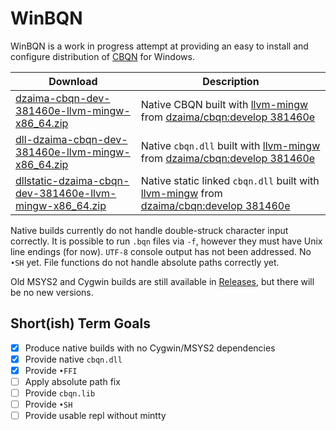 # WinBQN

WinBQN is a work in progress attempt at providing an easy to install and configure distribution of [CBQN](https://github.com/dzaima/CBQN) for Windows.

| Download                                 | Description     |
| -----------------------------------------|-----------------|
| [dzaima-cbqn-dev-381460e-llvm-mingw-x86_64.zip](https://github.com/actalley/WinBQN/releases/download/v0.0.11-alpha/dzaima-cbqn-dev-381460e-llvm-mingw-x86_64.zip) | Native CBQN built with [llvm-mingw](https://github.com/mstorsjo/llvm-mingw) from [dzaima/cbqn:develop 381460e](https://github.com/dzaima/CBQN/tree/381460e) |
| [dll-dzaima-cbqn-dev-381460e-llvm-mingw-x86_64.zip](https://github.com/actalley/WinBQN/releases/download/v0.0.11-alpha/dll-dzaima-cbqn-dev-381460e-llvm-mingw-x86_64.zip) | Native `cbqn.dll` built with [llvm-mingw](https://github.com/mstorsjo/llvm-mingw) from [dzaima/cbqn:develop 381460e](https://github.com/dzaima/CBQN/tree/381460e) |
| [dllstatic-dzaima-cbqn-dev-381460e-llvm-mingw-x86_64.zip](https://github.com/actalley/WinBQN/releases/download/v0.0.11-alpha/dllstatic-dzaima-cbqn-dev-381460e-llvm-mingw-x86_64.zip) | Native static linked `cbqn.dll` built with [llvm-mingw](https://github.com/mstorsjo/llvm-mingw) from [dzaima/cbqn:develop 381460e](https://github.com/dzaima/CBQN/tree/381460e) |

Native builds currently do not handle double-struck character input correctly. It is possible to run `.bqn` files via `-f`, however they must have Unix line endings (for now). `UTF-8` console output has not been addressed. No `•SH` yet. File functions do not handle absolute paths correctly yet.

Old MSYS2 and Cygwin builds are still available in [Releases](https://github.com/actalley/WinBQN/releases), but there will be no new versions.

## Short(ish) Term Goals
- [x] Produce native builds with no Cygwin/MSYS2 dependencies
- [x] Provide native `cbqn.dll`
- [x] Provide `•FFI`
- [ ] Apply absolute path fix
- [ ] Provide `cbqn.lib`
- [ ] Provide `•SH`
- [ ] Provide usable repl without mintty
